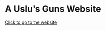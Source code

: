 # A Uslu's Guns Website

<a href="https://isaenesuslu.github.io/uslus_guns_website/">Click to go to the website</a>
